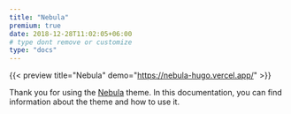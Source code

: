 ```yaml
---
title: "Nebula"
premium: true
date: 2018-12-28T11:02:05+06:00
# type dont remove or customize
type: "docs"
---
```


{{< preview title="Nebula" demo="https://nebula-hugo.vercel.app/" >}}

Thank you for using the [Nebula](https://gethugothemes.com/products/nebula/) theme. In this documentation, you can find information about the theme and how to use it.
